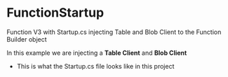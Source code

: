 # FunctionStartup
Function V3 with Startup.cs injecting Table and Blob Client to the Function Builder object

In this example we are injecting a **Table Client** and **Blob Client**
  - This is what the Startup.cs file looks like in this project
